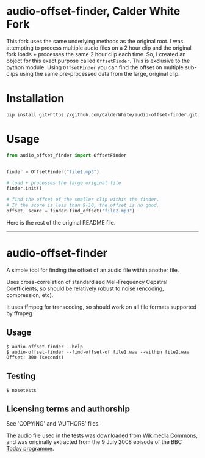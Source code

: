 audio-offset-finder, Calder White Fork
======================================

This fork uses the same underlying methods as the original root.
I was attempting to process multiple audio files on a 2 hour clip and the
original fork loads + processes the same 2 hour clip each time. So, I created an object
for this exact purpose called `OffsetFinder`. This is exclusive to the python module.
Using `OffsetFinder` you can find the offset on multiple sub-clips using the same pre-processed data
from the large, original clip.

Installation
============

```
pip install git+https://github.com/CalderWhite/audio-offset-finder.git
```

Usage
=====

```python
from audio_offset_finder import OffsetFinder


finder = OffsetFinder("file1.mp3")

# load + processes the large original file
finder.init()

# find the offset of the smaller clip within the finder.
# If the score is less than 9-10, the offset is no good.
offset, score = finder.find_offset("file2.mp3")
```




Here is the rest of the original README file.

---

audio-offset-finder
===================

A simple tool for finding the offset of an audio file within another
file. 

Uses cross-correlation of standardised Mel-Frequency Cepstral Coefficients,
so should be relatively robust to noise (encoding, compression, etc).

It uses ffmpeg for transcoding, so should work on all file formats
supported by ffmpeg.


Usage
-----

    $ audio-offset-finder --help
    $ audio-offset-finder --find-offset-of file1.wav --within file2.wav
    Offset: 300 (seconds)

Testing
-------

    $ nosetests

Licensing terms and authorship
------------------------------

See 'COPYING' and 'AUTHORS' files.

The audio file used in the tests was downloaded from
[Wikimedia Commons](http://en.wikipedia.org/wiki/File:Tim_Berners-Lee_-_Today_-_9_July_2008.flac),
and was originally extracted from the 9 July 2008 
episode of the BBC [Today programme](http://www.bbc.co.uk/programmes/b00cddwc).
